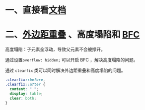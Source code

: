 # 一、直接看[文档](https://developer.mozilla.org/zh-CN/docs/Web/CSS)

# 二、[外边距重叠](https://developer.mozilla.org/zh-CN/docs/Web/CSS/CSS_box_model/Mastering_margin_collapsing) 、高度塌陷和 [BFC](https://developer.mozilla.org/zh-CN/docs/Web/Guide/CSS/Block_formatting_context)

高度塌陷：子元素全浮动，导致父元素不会被撑开。

通过设置`overflow: hidden;` 可以开启 BFC ，解决高度塌陷的问题。

通过 `clearfix` 类可以同时解决外边距重叠和高度塌陷的问题。

```css
.clearfix::before,
.clearfix::after {
  content: " ";
  display: table;
  clear: both;
}
```

